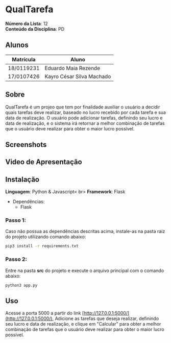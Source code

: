 

# QualTarefa

**Número da Lista**: 12<br>
**Conteúdo da Disciplina**: PD <br>
## Alunos
|Matrícula | Aluno |
| -- | -- |
| 18/0119231  |  Eduardo Maia Rezende |
| 17/0107426  |  Kayro César Silva Machado |



## Sobre 
QualTarefa é um projeo que tem por finalidade auxiliar o usuário a decidir quais tarefas deve realizar, baseado no lucro recebido por cada tarefa e sua data de realização. O usuário pode adicionar tarefas, definindo seu lucro e data de realização, e o sistema irá retornar a melhor combinação de tarefas que o usuário deve realizar para obter o maior lucro possível.

## Screenshots


## Video de Apresentação

## Instalação 
**Linguagem**: Python & Javascript< br>
**Framework**: Flask<br>

- Dependências:
  - Flask


### Passo 1:
 Caso não possua as dependências descritas acima, instale-as na pasta raiz do projeto utilizando comando abaixo:
```sh
pip3 install -r requirements.txt
```
### Passo 2:
Entre na pasta **src** do projeto e execute o arquivo principal  com o comando abaixo:
```
python3 app.py
```

## Uso

Acesse a porta 5000 a partir do link [http://127.0.0.1:5000/](http://127.0.0.1:5000/), Adicione as tarefas que deseja realizar, definindo seu lucro e data de realização, e clique em "Calcular" para obter a melhor combinação de tarefas que o usuário deve realizar para obter o maior lucro possível.




